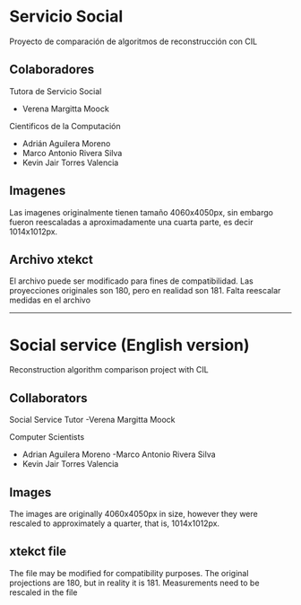 # Servicio Social

Proyecto de comparación de algoritmos de reconstrucción con CIL

## Colaboradores

Tutora de Servicio Social
- Verena Margitta Moock

Cientificos de la Computación
- Adrián Aguilera Moreno
- Marco Antonio Rivera Silva
- Kevin Jair Torres Valencia

## Imagenes
Las imagenes originalmente tienen tamaño 4060x4050px, sin embargo fueron reescaladas a aproximadamente una cuarta parte, es decir 1014x1012px.

## Archivo xtekct
El archivo puede ser modificado para fines de compatibilidad.
Las proyecciones originales son 180, pero en realidad son 181.
Falta reescalar medidas en el archivo

---

# Social service (English version)

Reconstruction algorithm comparison project with CIL

## Collaborators

Social Service Tutor
-Verena Margitta Moock

Computer Scientists
- Adrian Aguilera Moreno
-Marco Antonio Rivera Silva
- Kevin Jair Torres Valencia

## Images
The images are originally 4060x4050px in size, however they were rescaled to approximately a quarter, that is, 1014x1012px.

## xtekct file
The file may be modified for compatibility purposes.
The original projections are 180, but in reality it is 181.
Measurements need to be rescaled in the file
